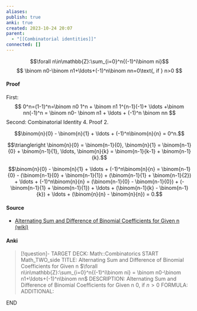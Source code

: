```yaml
---
aliases: 
publish: true
anki: true
created: 2023-10-24 20:07
parent:
  - "[[Combinatorial identities]]"
connected: []
---
```


$$\forall n\in\mathbb{Z}:\sum_{i=0}^n{(-1)^i\binom ni}$$
$$
\binom n0-\binom n1+\ldots+(-1)^n\binom nn=0\text{, if } n>0
$$
#### Proof
First:
$$
0^n=(1-1)^n=\binom n0 1^n + \binom n1 1^{n-1}(-1)+ \ldots +\binom nn(-1)^n = \binom n0-  \binom n1 + \ldots + (-1)^n \binom nn
$$
Second:
Combinatorial Identity 4. Proof 2.

$$\binom{n}{0} - \binom{n}{1} + \ldots + (-1)^n\binom{n}{n} = 0^n.$$

$$\triangleright \binom{n}{0} = \binom{n-1}{0}, \binom{n}{1} = \binom{n-1}{0} + \binom{n-1}{1}, \ldots, \binom{n}{k} = \binom{n-1}{k-1} + \binom{n-1}{k}.$$

$$\binom{n}{0} - \binom{n}{1} + \ldots + (-1)^n\binom{n}{n} = \binom{n-1}{0} - (\binom{n-1}{0} + \binom{n-1}{1}) + (\binom{n-1}{1} + \binom{n-1}{2}) + \ldots + (-1)^n\binom{n}{n} = (\binom{n-1}{0} - \binom{n-1}{0}) + (-\binom{n-1}{1} + \binom{n-1}{1}) + \ldots + (\binom{n-1}{k} - \binom{n-1}{k}) + \ldots + (\binom{n}{n} - \binom{n}{n}) = 0.$$



#### Source
- [Alternating Sum and Difference of Binomial Coefficients for Given n (wiki)](https://proofwiki.org/wiki/Alternating_Sum_and_Difference_of_Binomial_Coefficients_for_Given_n "Alternating Sum and Difference of Binomial Coefficients for Given n")

#### Anki
> [!question]-
TARGET DECK: Math::Combinatorics
START
Math_TWO_side
TITLE: Alternating Sum and Difference of Binomial Coefficients for Given n 
$\forall n\in\mathbb{Z}:\sum_{i=0}^n{(-1)^i\binom ni} = \binom n0-\binom n1+\ldots+(-1)^n\binom nn$ 
DESCRIPTION: Alternating Sum and Difference of Binomial Coefficients for Given n
$0$, if $n>0$
FORMULA: 
ADDITIONAL:
<!--ID: 1698168880317-->
END











